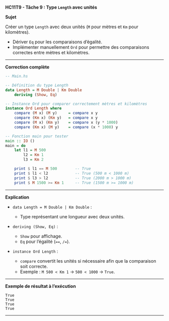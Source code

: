 **HC11T9 - Tâche 9 : Type `Length` avec unités**

**Sujet**

Créer un type `Length` avec deux unités (`M` pour mètres et `Km` pour kilomètres).

* Dériver `Eq` pour les comparaisons d’égalité.
* Implémenter manuellement `Ord` pour permettre des comparaisons correctes entre mètres et kilomètres.

---

**Correction complète**

```haskell
-- Main.hs

-- Définition du type Length
data Length = M Double | Km Double
    deriving (Show, Eq)

-- Instance Ord pour comparer correctement mètres et kilomètres
instance Ord Length where
    compare (M x) (M y)     = compare x y
    compare (Km x) (Km y)   = compare x y
    compare (M x) (Km y)    = compare x (y * 1000)
    compare (Km x) (M y)    = compare (x * 1000) y

-- Fonction main pour tester
main :: IO ()
main = do
    let l1 = M 500
        l2 = Km 1
        l3 = Km 2

    print $ l1 == M 500        -- True
    print $ l1 < l2            -- True (500 m < 1000 m)
    print $ l3 > l2            -- True (2000 m > 1000 m)
    print $ M 1500 >= Km 1     -- True (1500 m >= 1000 m)
```

---

**Explication**

* `data Length = M Double | Km Double` :

  * Type représentant une longueur avec deux unités.
* `deriving (Show, Eq)` :

  * `Show` pour affichage.
  * `Eq` pour l’égalité (`==`, `/=`).
* `instance Ord Length` :

  * `compare` convertit les unités si nécessaire afin que la comparaison soit correcte.
  * Exemple : `M 500 < Km 1` → `500 < 1000` → `True`.

---

**Exemple de résultat à l’exécution**

```
True
True
True
True
```

---
